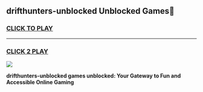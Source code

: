 
## drifthunters-unblocked Unblocked Games👋
<h3>
<a href="https://news.freeplayer.one?title=drifthunters-unblocked&ref=16F">CLICK TO PLAY</a></h3>
<hr>

<h3>
<a href="https://news.freeplayer.one?title=drifthunters-unblocked&ref=16F">CLICK 2 PLAY</a>
  
</h3>

<a href="https://news.freeplayer.one?title=drifthunters-unblocked&ref=16F/"><img src="https://clearcache.store/games.png"></a>


**drifthunters-unblocked games unblocked: Your Gateway to Fun and Accessible Online Gaming**
